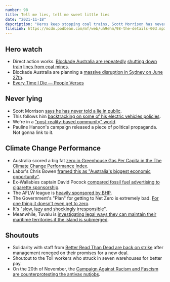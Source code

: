 ```yaml
---
number: 98
title: Tell me lies, tell me sweet little lies
date: "2021-11-18"
description: "Heros keep stopping coal trains, Scott Morrison has never told a lie and Australia wins at Climate Golf."
fileLink: https://mcdn.podbean.com/mf/web/uh9ehm/98-the-details-003.mp3
---
```


## Hero watch

- Direct action works. [Blockade Australia are repeatedly](https://twitter.com/BlockadeAus/status/1459062380139220992) [shutting down train](https://twitter.com/BlockadeAus/status/1457824240137240580) [lines from coal mines](https://twitter.com/BlockadeAus/status/1457877584327315458).
- Blockade Australia are planning a [massive disruption in Sydney on June 27th](https://www.blockadeaustralia.com/).
- [Every Time I Die — People Verses](https://www.youtube.com/watch?v=DUTfmLpZAiI)

## Never lying

- Scott Morrison [says he has never told a lie in public](https://junkee.com/scott-morrison-lie-claim-fact-check/314782).
- This follows him [backtracking on some of his electric vehicles policies](https://twitter.com/naveenjrazik/status/1457865322115919874).
- We're in a ["post-reality-based community" world](https://en.wikipedia.org/wiki/Reality-based_community).
- Pauline Hanson's campaign released a piece of political propaganda. Not gonna link to it.

## Climate Change Performance

- Australia scored a big fat [zero in Greenhouse Gas Per Capita in the The Climate Change Performance Index](https://ccpi.org/country/aus/).
- Labor's Chris Bowen [framed this as "Australia's biggest economic opportunity"](https://twitter.com/Bowenchris/status/1458230926836580354).
- Ex-Wallabies captain David Pocock [compared fossil fuel advertising to cigarette sponsorship](https://www.theguardian.com/business/2021/nov/10/fossil-fuel-advertising-in-sport-the-new-cigarette-sponsorship-says-ex-wallabies-captain-david-pocock).
- The AFLW league is [heavily sponsored by BHP](https://www.bhp.com/news/media-centre/releases/2020/01/bhp-partners-with-aflw).
- The Government's "Plan" for getting to Net Zero is extremely bad. [For one thing it doesn't even get to zero](https://twitter.com/GrogsGamut/status/1459008608310493187).
- It's ["slow, lazy and shockingly irresponsible"](https://www.theguardian.com/environment/2021/nov/13/scott-morrisons-net-zero-modelling-reveals-a-slow-lazy-and-shockingly-irresponsible-approach-to-climate-action).
- Meanwhile, Tuvalu is [investigating legal ways they can maintain their maritime territories if the island is submerged](https://www.reuters.com/business/cop/tuvalu-looking-legal-ways-be-state-if-it-is-submerged-2021-11-09/).

## Shoutouts

- Solidarity with staff from [Better Read Than Dead are back on strike](https://twitter.com/raffwu/status/1459651385813729280) after management reneged on their promises for a new deal.
- Shoutout to the Toll workers who struck in seven warehouses for better pay.
- On the 20th of November, the [Campaign Against Racism and Fascism are counterprotesting the antivax nutjobs](https://www.facebook.com/campaignarf/).


